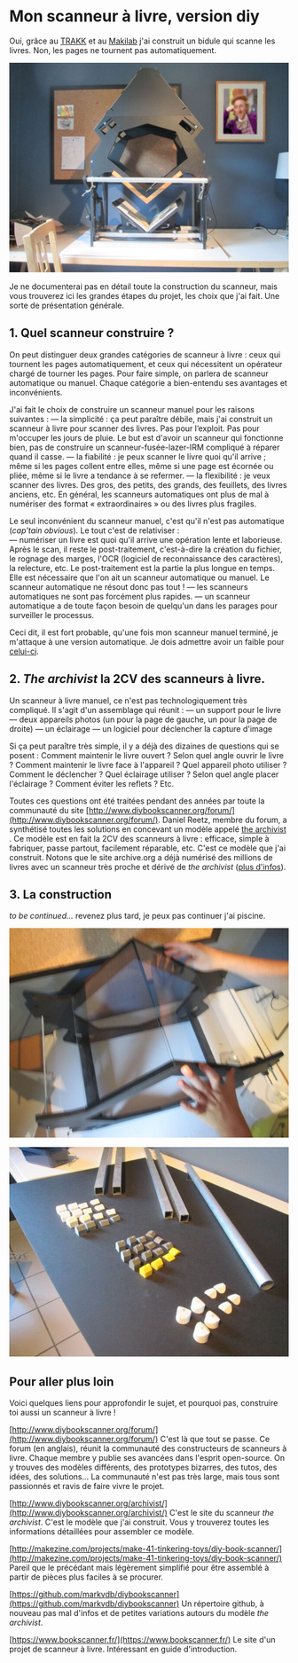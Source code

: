 # Mon scanneur à livre, version diy

Oui, grâce au [TRAKK](http://www.trakk.be/) et au [Makilab](https://makilab.org/) j'ai construit un bidule qui scanne les livres. Non, les pages ne tournent pas automatiquement.

![](../.gitbook/assets/image%20%281%29.png)

Je ne documenterai pas en détail toute la construction du scanneur, mais vous trouverez ici les grandes étapes du projet, les choix que j'ai fait. Une sorte de présentation générale.

## **1. Quel scanneur construire ?**

On peut distinguer deux grandes catégories de scanneur à livre : ceux qui tournent les pages automatiquement, et ceux qui nécessitent un opérateur chargé de tourner les pages. Pour faire simple, on parlera de scanneur automatique ou manuel. Chaque catégorie a bien-entendu ses avantages et inconvénients.

J'ai fait le choix de construire un scanneur manuel pour les raisons suivantes : — la simplicité : ça peut paraître débile, mais j'ai construit un scanneur à livre pour scanner des livres. Pas pour l’exploit. Pas pour m'occuper les jours de pluie. Le but est d'avoir un scanneur qui fonctionne bien, pas de construire un scanneur-fusée-lazer-IRM compliqué à réparer quand il casse. — la fiabilité : je peux scanner le livre quoi qu'il arrive ; même si les pages collent entre elles, même si une page est écornée ou pliée, même si le livre a tendance à se refermer. — la flexibilité : je veux scanner des livres. Des gros, des petits, des grands, des feuillets, des livres anciens, etc. En général, les scanneurs automatiques ont plus de mal à numériser des format « extraordinaires » ou des livres plus fragiles.

Le seul inconvénient du scanneur manuel, c'est qu'il n'est pas automatique \(_cap'tain obvious_\). Le tout c'est de relativiser :  
— numériser un livre est quoi qu'il arrive une opération lente et laborieuse. Après le scan, il reste le post-traitement, c'est-à-dire la création du fichier, le rognage des marges, l'OCR \(logiciel de reconnaissance des caractères\), la relecture, etc. Le post-traitement est la partie la plus longue en temps. Elle est nécessaire que l'on ait un scanneur automatique ou manuel. Le scanneur automatique ne résout donc pas tout ! — les scanneurs automatiques ne sont pas forcément plus rapides. — un scanneur automatique a de toute façon besoin de quelqu'un dans les parages pour surveiller le processus.

Ceci dit, il est fort probable, qu'une fois mon scanneur manuel terminé, je m'attaque à une version automatique. Je dois admettre avoir un faible pour [celui-ci](https://www.youtube.com/watch?v=1rbYpOiYEdA).

## **2.** _**The archivist**_ **la 2CV des scanneurs à livre.**

Un scanneur à livre manuel, ce n'est pas technologiquement très compliqué. Il s'agit d'un assemblage qui réunit : — un support pour le livre — deux appareils photos \(un pour la page de gauche, un pour la page de droite\) — un éclairage — un logiciel pour déclencher la capture d'image

Si ça peut paraître très simple, il y a déjà des dizaines de questions qui se posent : Comment maintenir le livre ouvert ? Selon quel angle ouvrir le livre ? Comment maintenir le livre face à l'appareil ? Quel appareil photo utiliser ? Comment le déclencher ? Quel éclairage utiliser ? Selon quel angle placer l'éclairage ? Comment éviter les reflets ? Etc.

Toutes ces questions ont été traitées pendant des années par toute la communauté du site [http://www.diybookscanner.org/forum/](http://www.diybookscanner.org/forum/). Daniel Reetz, membre du forum, a synthétisé toutes les solutions en concevant un modèle appelé [the archivist](http://www.diybookscanner.org/archivist/) . Ce modèle est en fait la 2CV des scanneurs à livre : efficace, simple à fabriquer, passe partout, facilement réparable, etc. C'est ce modèle que j'ai construit. Notons que le site archive.org a déjà numérisé des millions de livres avec un scanneur très proche et dérivé de _the archivist_ \([plus d'infos](https://archive.org/details/tabletopscribesystem)\).

## **3. La construction**

_to be continued…_ revenez plus tard, je peux pas continuer j'ai piscine.

![](../.gitbook/assets/image%20%2870%29.png)

![](../.gitbook/assets/image%20%285%29.png)

## **Pour aller plus loin**

Voici quelques liens pour approfondir le sujet, et pourquoi pas, construire toi aussi un scanneur à livre !

[http://www.diybookscanner.org/forum/](http://www.diybookscanner.org/forum/) C'est là que tout se passe. Ce forum \(en anglais\), réunit la communauté des constructeurs de scanneurs à livre. Chaque membre y publie ses avancées dans l'esprit open-source. On y trouves des modèles différents, des prototypes bizarres, des tutos, des idées, des solutions… La communauté n'est pas très large, mais tous sont passionnés et ravis de faire vivre le projet.

[http://www.diybookscanner.org/archivist/](http://www.diybookscanner.org/archivist/) C'est le site du scanneur _the archivist_. C'est le modèle que j'ai construit. Vous y trouverez toutes les informations détaillées pour assembler ce modèle.

[http://makezine.com/projects/make-41-tinkering-toys/diy-book-scanner/](http://makezine.com/projects/make-41-tinkering-toys/diy-book-scanner/) Pareil que le précédant mais légèrement simplifié pour être assemblé à partir de pièces plus faciles à se procurer.

[https://github.com/markvdb/diybookscanner](https://github.com/markvdb/diybookscanner) Un répertoire github, à nouveau pas mal d'infos et de petites variations autours du modèle _the archivist_.

[https://www.bookscanner.fr/](https://www.bookscanner.fr/) Le site d'un projet de scanneur à livre. Intéressant en guide d'introduction.

